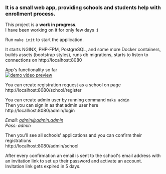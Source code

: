 ### It is a small web app, providing schools and students help with enrollment process.<br>

This project is a **work in progress**.<br>
I have been working on it for only few days :)


Run `make init` to start the application.

It starts NGINX, PHP-FPM, PostgreSQL, and some more Docker containers, builds assets (bootstrap styles), runs db migrations, starts to listen to connections on http://localhost:8080


App's functionality so far<br>
[![demo video preview](https://img.youtube.com/vi/TMjZpGKBdP4/0.jpg)](https://youtu.be/TMjZpGKBdP4)

You can create registration request as a school on page<br>
http://localhost:8080/school/register


You can create admin user by running command `make admin`<br>
Then you can sign in as that admin user here<br>
http://localhost:8080/admin/login

_Email: admin@admin.admin<br>
Pass: admin_

Then you'll see all schools' applications and you can confirm their registrations<br>
http://localhost:8080/admin/school

After every confirmation an email is sent to the school's email address with an invitation link to set up their password and activate an account.<br>
Invitation link gets expired in 5 days.
